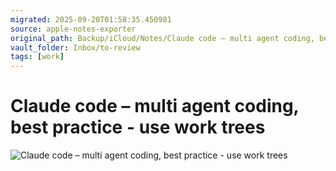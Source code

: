 ```yaml
---
migrated: 2025-09-20T01:58:35.450981
source: apple-notes-exporter
original_path: Backup/iCloud/Notes/Claude code – multi agent coding, best practice - use work trees.md
vault_folder: Inbox/to-review
tags: [work]
---
```

# Claude code – multi agent coding, best practice - use work trees
![Claude code – multi agent coding, best practice - use work trees](images/Claude%20code%20–%20multi%20agent%20coding,%20best%20practice%20-%20use%20work%20trees.png)

